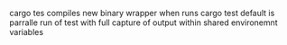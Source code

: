 cargo tes compiles new binary wrapper when runs cargo test
default is parralle run of test with full capture of output
within shared environemnt variables
